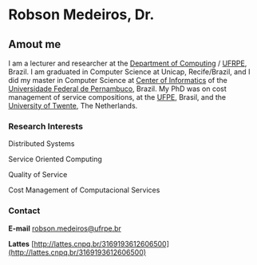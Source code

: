 # Robson Medeiros, Dr.

## Amout me

I am a lecturer and researcher at the [Department of Computing](http://dc.ufrpe.br) / [UFRPE](http://www.ufrpe.br), Brazil. I am graduated in Computer Science at Unicap, Recife/Brazil, and I did my master in Computer Science at [Center of Informatics](www.cin.ufpe.br) of the [Universidade Federal de Pernambuco](https://www.ufpe.br/), Brazil. My PhD was on cost management of service compositions, at the [UFPE](https://www.ufpe.br/), Brasil, and the [University of Twente](https://www.utwente.nl/en/), The Netherlands.

### Research Interests

Distributed Systems

Service Oriented Computing

Quality of Service

Cost Management of Computacional Services



### Contact
**E-mail** [robson.medeiros@ufrpe.br](mailto:robson.medeiros@ufrpe.br)

**Lattes** [http://lattes.cnpq.br/3169193612606500](http://lattes.cnpq.br/3169193612606500)
